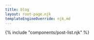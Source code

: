 ```yaml
---
title: blog
layout: root-page.njk
templateEngineOverride: njk,md
---
```


{% include "components/post-list.njk" %}